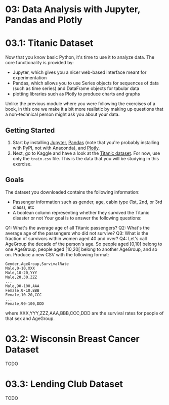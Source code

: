 # 03: Data Analysis with Jupyter, Pandas and Plotly

# 03.1: Titanic Dataset

Now that you know basic Python, it's time to use it to analyze data. The core functionality is provided by:
- Jupyter, which gives you a nicer web-based interface meant for experimentation
- Pandas, which allows you to use Series objects for sequences of data (such as time series) and DataFrame objects for tabular data
- plotting libraries such as Plotly to produce charts and graphs

Unlike the previous module where you were following the exercises of a book, in this one we make it a bit more realistic by making up questions that a non-technical person might ask you about your data.

## Getting Started
1. Start by installing [Jupyter](https://jupyter.org/install), [Pandas](https://pandas.pydata.org/docs/getting_started/install.html#installing-from-pypi) (note that you're probably installing with PyPI, not with Anaconda), and [Plotly](https://plotly.com/python/getting-started/).
2. Next, go to Kaggle and have a look at the [Titanic dataset](https://www.kaggle.com/c/titanic/data). For now, use only the `train.csv` file. This is the data that you will be studying in this exercise.

## Goals
The dataset you downloaded contains the following information:
- Passenger information such as gender, age, cabin type (1st, 2nd, or 3rd class), etc
- A boolean column representing whether they survived the Titanic disaster or not
Your goal is to answer the following questions:

Q1: What's the average age of all Titanic passengers?
Q2: What's the average age of the passengers who did not survive?
Q3: What is the fraction of survivors within women aged 40 and over?
Q4: Let's call AgeGroup the decade of the person's age. So people aged [0,10[ belong to one AgeGroup, people aged [10,20[ belong to another AgeGroup, and so on. Produce a new CSV with the following format:
```
Gender,AgeGroup,SurvivalRate
Male,0-10,XXX
Male,10-20,YYY
Male,20,30,ZZZ
...
Male,90-100,AAA
Female,0-10,BBB
Female,10-20,CCC
...
Female,90-100,DDD
```
where XXX,YYY,ZZZ,AAA,BBB,CCC,DDD are the survival rates for people of that sex and AgeGroup.

# 03.2: Wisconsin Breast Cancer Dataset
TODO

# 03.3: Lending Club Dataset
TODO
